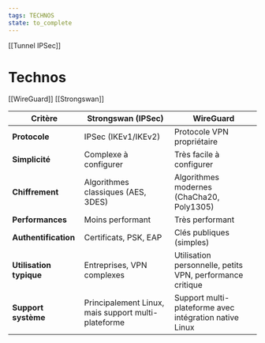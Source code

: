 ```yaml
---
tags: TECHNOS
state: to_complete
---
```


[[Tunnel IPSec]]

# Technos

[[WireGuard]]
[[Strongswan]]

|Critère|**Strongswan (IPSec)**|**WireGuard**|
|---|---|---|
|**Protocole**|IPSec (IKEv1/IKEv2)|Protocole VPN propriétaire|
|**Simplicité**|Complexe à configurer|Très facile à configurer|
|**Chiffrement**|Algorithmes classiques (AES, 3DES)|Algorithmes modernes (ChaCha20, Poly1305)|
|**Performances**|Moins performant|Très performant|
|**Authentification**|Certificats, PSK, EAP|Clés publiques (simples)|
|**Utilisation typique**|Entreprises, VPN complexes|Utilisation personnelle, petits VPN, performance critique|
|**Support système**|Principalement Linux, mais support multi-plateforme|Support multi-plateforme avec intégration native Linux|